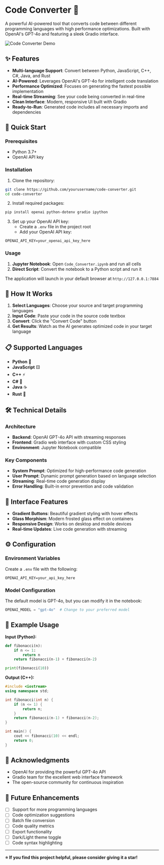 # Code Converter 🔄

A powerful AI-powered tool that converts code between different programming languages with high performance optimizations. Built with OpenAI's GPT-4o and featuring a sleek Gradio interface.

![Code Converter Demo](https://via.placeholder.com/800x400/667eea/ffffff?text=Code+Converter+Interface)

## ✨ Features

- **Multi-language Support**: Convert between Python, JavaScript, C++, C#, Java, and Rust
- **AI-Powered**: Leverages OpenAI's GPT-4o for intelligent code translation
- **Performance Optimized**: Focuses on generating the fastest possible implementation
- **Real-time Streaming**: See your code being converted in real-time
- **Clean Interface**: Modern, responsive UI built with Gradio
- **Ready-to-Run**: Generated code includes all necessary imports and dependencies

## 🚀 Quick Start

### Prerequisites

- Python 3.7+
- OpenAI API key

### Installation

1. Clone the repository:
```bash
git clone https://github.com/yourusername/code-converter.git
cd code-converter
```

2. Install required packages:
```bash
pip install openai python-dotenv gradio ipython
```

3. Set up your OpenAI API key:
   - Create a `.env` file in the project root
   - Add your OpenAI API key:
```env
OPENAI_API_KEY=your_openai_api_key_here
```

### Usage

1. **Jupyter Notebook**: Open `Code_Converter.ipynb` and run all cells
2. **Direct Script**: Convert the notebook to a Python script and run it

The application will launch in your default browser at `http://127.0.0.1:7884`

## 🎯 How It Works

1. **Select Languages**: Choose your source and target programming languages
2. **Input Code**: Paste your code in the source code textbox
3. **Convert**: Click the "Convert Code" button
4. **Get Results**: Watch as the AI generates optimized code in your target language

## 📋 Supported Languages

- **Python** 🐍
- **JavaScript** 🟨
- **C++** ⚡
- **C#** 💙
- **Java** ☕
- **Rust** 🦀

## 🛠️ Technical Details

### Architecture

- **Backend**: OpenAI GPT-4o API with streaming responses
- **Frontend**: Gradio web interface with custom CSS styling
- **Environment**: Jupyter Notebook compatible

### Key Components

- **System Prompt**: Optimized for high-performance code generation
- **User Prompt**: Dynamic prompt generation based on language selection
- **Streaming**: Real-time code generation display
- **Error Handling**: Built-in error prevention and code validation

## 🎨 Interface Features

- **Gradient Buttons**: Beautiful gradient styling with hover effects
- **Glass Morphism**: Modern frosted glass effect on containers
- **Responsive Design**: Works on desktop and mobile devices
- **Real-time Updates**: Live code generation with streaming

## ⚙️ Configuration

### Environment Variables

Create a `.env` file with the following:

```env
OPENAI_API_KEY=your_api_key_here
```

### Model Configuration

The default model is GPT-4o, but you can modify it in the notebook:

```python
OPENAI_MODEL = "gpt-4o"  # Change to your preferred model
```

## 📝 Example Usage

**Input (Python):**
```python
def fibonacci(n):
    if n <= 1:
        return n
    return fibonacci(n-1) + fibonacci(n-2)

print(fibonacci(10))
```

**Output (C++):**
```cpp
#include <iostream>
using namespace std;

int fibonacci(int n) {
    if (n <= 1) {
        return n;
    }
    return fibonacci(n-1) + fibonacci(n-2);
}

int main() {
    cout << fibonacci(10) << endl;
    return 0;
}
```

## 🙏 Acknowledgments

- OpenAI for providing the powerful GPT-4o API
- Gradio team for the excellent web interface framework
- The open-source community for continuous inspiration

## 🔮 Future Enhancements

- [ ] Support for more programming languages
- [ ] Code optimization suggestions
- [ ] Batch file conversion
- [ ] Code quality metrics
- [ ] Export functionality
- [ ] Dark/Light theme toggle
- [ ] Code syntax highlighting

---

**⭐ If you find this project helpful, please consider giving it a star!**

